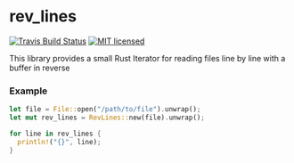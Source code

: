 # rev_lines

[![Travis Build Status](https://travis-ci.org/mikeycgto/message_verifier.svg)](https://travis-ci.org/mikeycgto/message_verifier)
[![MIT licensed](https://img.shields.io/badge/license-MIT-blue.svg)](./LICENSE)

This library provides a small Rust Iterator for reading files line by
line with a buffer in reverse

### Example

```rust
let file = File::open("/path/to/file").unwrap();
let mut rev_lines = RevLines::new(file).unwrap();

for line in rev_lines {
  println!("{}", line);
}
```
